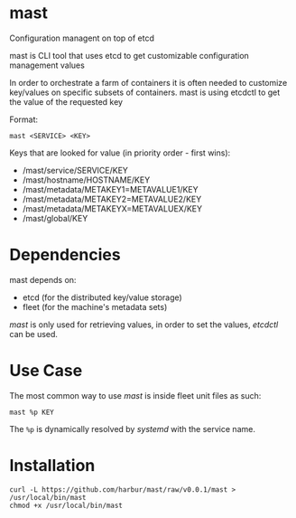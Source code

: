 # mast

Configuration managent on top of etcd

mast is CLI tool that uses etcd to get customizable configuration management values

In order to orchestrate a farm of containers it is often needed to customize key/values on specific subsets of containers. mast is using etcdctl to get the value of the requested key

Format:

```
mast <SERVICE> <KEY>
```

Keys that are looked for value (in priority order - first wins):

* /mast/service/SERVICE/KEY
* /mast/hostname/HOSTNAME/KEY
* /mast/metadata/METAKEY1=METAVALUE1/KEY
* /mast/metadata/METAKEY2=METAVALUE2/KEY
* /mast/metadata/METAKEYX=METAVALUEX/KEY
* /mast/global/KEY

# Dependencies

mast depends on:

* etcd (for the distributed key/value storage)
* fleet (for the machine's metadata sets)

_mast_ is only used for retrieving values, in order to set the values, _etcdctl_ can be used.

# Use Case

The most common way to use _mast_ is inside fleet unit files as such:

`mast %p KEY`

The `%p` is dynamically resolved by _systemd_ with the service name.

# Installation


```
curl -L https://github.com/harbur/mast/raw/v0.0.1/mast > /usr/local/bin/mast
chmod +x /usr/local/bin/mast
```
